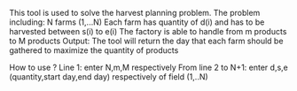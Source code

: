 This tool is used to solve the harvest planning problem.
The problem including:
    N farms (1,...N) 
    Each farm has quantity of d(i) and has to be harvested between s(i) to e(i)
    The factory is able to handle from m products to M products
Output: The tool will return the day that each farm should be gathered to maximize the quantity of products

How to use ?
Line 1: enter N,m,M respectively
From line 2 to N+1: enter d,s,e (quantity,start day,end day) respectively of field (1,..N)